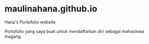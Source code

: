# maulinahana.github.io
Hana's Portofolio website

Portofolio yang saya buat untuk mendaftarkan diri sebagai mahasiswa magang
